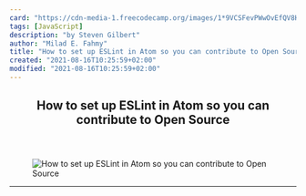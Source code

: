 ```yaml
---
card: "https://cdn-media-1.freecodecamp.org/images/1*9VCSFevPWwOvEfQV8HqnOg.jpeg"
tags: [JavaScript]
description: "by Steven Gilbert"
author: "Milad E. Fahmy"
title: "How to set up ESLint in Atom so you can contribute to Open Source"
created: "2021-08-16T10:25:59+02:00"
modified: "2021-08-16T10:25:59+02:00"
---
```

<div class="site-wrapper">
<main id="site-main" class="site-main outer">
<div class="inner">
<article class="post-full post tag-javascript tag-open-source tag-learning-to-code tag-programming tag-web-development ">
<header class="post-full-header">
<h1 class="post-full-title">How to set up ESLint in Atom so you can contribute to Open Source</h1>
</header>
<figure class="post-full-image">
<picture>
<source media="(max-width: 700px)" sizes="1px" srcset="data:image/gif;base64,R0lGODlhAQABAIAAAAAAAP///yH5BAEAAAAALAAAAAABAAEAAAIBRAA7 1w">
<source media="(min-width: 701px)" sizes="(max-width: 800px) 400px,
(max-width: 1170px) 700px,
1400px" srcset="https://cdn-media-1.freecodecamp.org/images/1*9VCSFevPWwOvEfQV8HqnOg.jpeg 300w,
https://cdn-media-1.freecodecamp.org/images/1*9VCSFevPWwOvEfQV8HqnOg.jpeg 600w,
https://cdn-media-1.freecodecamp.org/images/1*9VCSFevPWwOvEfQV8HqnOg.jpeg 1000w,
https://cdn-media-1.freecodecamp.org/images/1*9VCSFevPWwOvEfQV8HqnOg.jpeg 2000w">
<img onerror="this.style.display='none'" src="https://cdn-media-1.freecodecamp.org/images/1*9VCSFevPWwOvEfQV8HqnOg.jpeg" alt="How to set up ESLint in Atom so you can contribute to Open Source">
</picture>
</figure>
<section class="post-full-content">
<div class="post-content medium-migrated-article">
</div>
<hr>
</section>
</article>
</div>
</main>
</div>
<!-- Google Tag Manager (noscript) -->
<!-- End Google Tag Manager (noscript) -->
